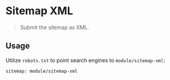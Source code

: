 Sitemap XML
===========

> Submit the sitemap as XML.


Usage
-----

Utilize `robots.txt` to point search engines to `module/sitemap-xml`:

```
sitemap: module/sitemap-xml
```
